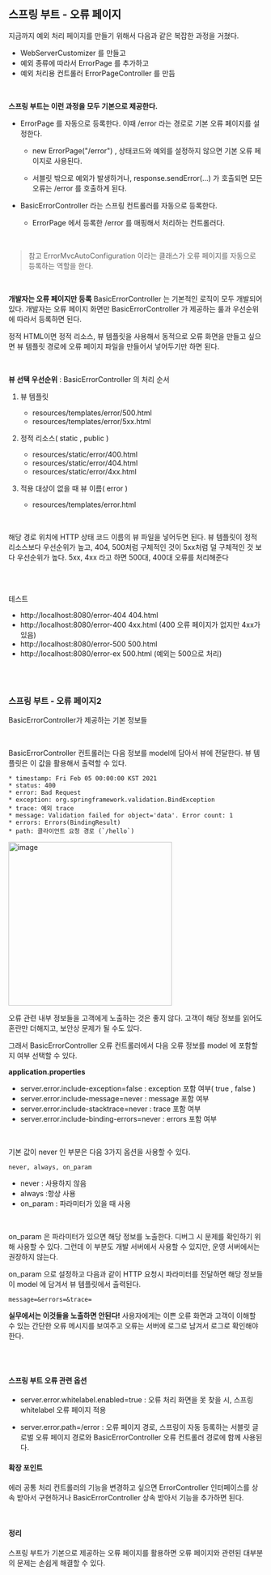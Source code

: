 
## 스프링 부트 - 오류 페이지

지금까지 예외 처리 페이지를 만들기 위해서 다음과 같은 복잡한 과정을 거쳤다.
- WebServerCustomizer 를 만들고
- 예외 종류에 따라서 ErrorPage 를 추가하고
- 예외 처리용 컨트롤러 ErrorPageController 를 만듬

<br>

**스프링 부트는 이런 과정을 모두 기본으로 제공한다.**
- ErrorPage 를 자동으로 등록한다. 이때 /error 라는 경로로 기본 오류 페이지를 설정한다.

    - new ErrorPage("/error") , 상태코드와 예외를 설정하지 않으면 기본 오류 페이지로 사용된다.

    - 서블릿 밖으로 예외가 발생하거나, response.sendError(...) 가 호출되면 모든 오류는 /error 를 호출하게 된다. 

- BasicErrorController 라는 스프링 컨트롤러를 자동으로 등록한다.

    - ErrorPage 에서 등록한 /error 를 매핑해서 처리하는 컨트롤러다.

<br>

> 참고
> ErrorMvcAutoConfiguration 이라는 클래스가 오류 페이지를 자동으로 등록하는 역할을 한다.

<Br>

**개발자는 오류 페이지만 등록**
BasicErrorController 는 기본적인 로직이 모두 개발되어 있다.
개발자는 오류 페이지 화면만 BasicErrorController 가 제공하는 
룰과 우선순위에 따라서 등록하면 된다.

정적 HTML이면 정적 리소스, 뷰 템플릿을 사용해서 동적으로 오류 화면을 만들고 싶으면 뷰 템플릿 경로에 오류 페이지 파일을 만들어서 넣어두기만 하면 된다.

<br>

**뷰 선택 우선순위**
: BasicErrorController 의 처리 순서

1. 뷰 템플릿
    - resources/templates/error/500.html
    - resources/templates/error/5xx.html

2. 정적 리소스( static , public )
    - resources/static/error/400.html
    - resources/static/error/404.html
    - resources/static/error/4xx.html

3. 적용 대상이 없을 때 뷰 이름( error )
    - resources/templates/error.html

<br>

해당 경로 위치에 HTTP 상태 코드 이름의 뷰 파일을 넣어두면 된다.
뷰 템플릿이 정적 리소스보다 우선순위가 높고, 404, 500처럼 구체적인 것이 5xx처럼 덜 구체적인 것 보다
우선순위가 높다.
5xx, 4xx 라고 하면 500대, 400대 오류를 처리해준다

<Br><br>

테스트
- http://localhost:8080/error-404 404.html
- http://localhost:8080/error-400 4xx.html (400 오류 페이지가 없지만 4xx가 있음)
- http://localhost:8080/error-500 500.html
- http://localhost:8080/error-ex 500.html (예외는 500으로 처리)

<br><Br>

### 스프링 부트 - 오류 페이지2

BasicErrorController가 제공하는 기본 정보들

<br>

BasicErrorController 컨트롤러는 다음 정보를 model에 담아서 뷰에 전달한다. 뷰 템플릿은 이 값을 활용해서 출력할 수 있다.

```
* timestamp: Fri Feb 05 00:00:00 KST 2021
* status: 400
* error: Bad Request
* exception: org.springframework.validation.BindException
* trace: 예외 trace
* message: Validation failed for object='data'. Error count: 1
* errors: Errors(BindingResult)
* path: 클라이언트 요청 경로 (`/hello`)
```

<img width="323" alt="image" src="https://github.com/zeunxx/Inflearn-Spring-RoadMap/assets/81572478/74779822-1410-4acd-839a-6d34d56ef427">


오류 관련 내부 정보들을 고객에게 노출하는 것은 좋지 않다. 고객이 해당 정보를 읽어도 혼란만 더해지고, 
보안상 문제가 될 수도 있다.


그래서 BasicErrorController 오류 컨트롤러에서 다음 오류 정보를 model 에 포함할지 여부 선택할 수 있다.

**application.properties**
- server.error.include-exception=false : exception 포함 여부( true , false )
- server.error.include-message=never : message 포함 여부
- server.error.include-stacktrace=never : trace 포함 여부
- server.error.include-binding-errors=never : errors 포함 여부

<Br>

기본 값이 never 인 부분은 다음 3가지 옵션을 사용할 수 있다.

`never, always, on_param`

- never : 사용하지 않음
- always :항상 사용
- on_param : 파라미터가 있을 때 사용

<br>

on_param 은 파라미터가 있으면 해당 정보를 노출한다. 디버그 시 문제를 확인하기 위해 사용할 수 있다. 
그런데 이 부분도 개발 서버에서 사용할 수 있지만, 운영 서버에서는 권장하지 않는다.


on_param 으로 설정하고 다음과 같이 HTTP 요청시 파라미터를 전달하면 해당 정보들이 model 에 담겨서
뷰 템플릿에서 출력된다.

`message=&errors=&trace=`


**실무에서는 이것들을 노출하면 안된다!** 사용자에게는 이쁜 오류 화면과 고객이 이해할 수 있는 간단한 오류 메시지를 보여주고 오류는 서버에 로그로 남겨서 로그로 확인해야 한다.


<Br><Br>

#### 스프링 부트 오류 관련 옵션

- server.error.whitelabel.enabled=true : 오류 처리 화면을 못 찾을 시, 스프링 whitelabel 오류 페이지 적용

- server.error.path=/error : 오류 페이지 경로, 스프링이 자동 등록하는 서블릿 글로벌 오류 페이지 경로와 BasicErrorController 오류 컨트롤러 경로에 함께 사용된다.

#### 확장 포인트

에러 공통 처리 컨트롤러의 기능을 변경하고 싶으면 ErrorController 인터페이스를 상속 받아서
구현하거나 BasicErrorController 상속 받아서 기능을 추가하면 된다.

<br>

#### 정리

스프링 부트가 기본으로 제공하는 오류 페이지를 활용하면 오류 페이지와 관련된 대부분의 문제는 손쉽게
해결할 수 있다.